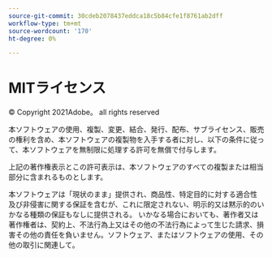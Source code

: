 ```yaml
---
source-git-commit: 30cdeb2078437eddca18c5b84cfe1f8761ab2dff
workflow-type: tm+mt
source-wordcount: '170'
ht-degree: 0%

---
```

# MITライセンス

© Copyright 2021Adobe。 all rights reserved

本ソフトウェアの使用、複製、変更、結合、発行、配布、サブライセンス、販売の権利を含め、本ソフトウェアの複製物を入手する者に対し、以下の条件に従って、本ソフトウェアを無制限に処理する許可を無償で付与します。

上記の著作権表示とこの許可表示は、本ソフトウェアのすべての複製または相当部分に含まれるものとします。

本ソフトウェアは「現状のまま」提供され、商品性、特定目的に対する適合性及び非侵害に関する保証を含むが、これに限定されない、明示的又は黙示的のいかなる種類の保証もなしに提供される。 いかなる場合においても、著作者又は著作権者は、契約上、不法行為上又はその他の不法行為によって生じた請求、損害その他の責任を負いません。ソフトウェア、またはソフトウェアの使用、その他の取引に関連して。
